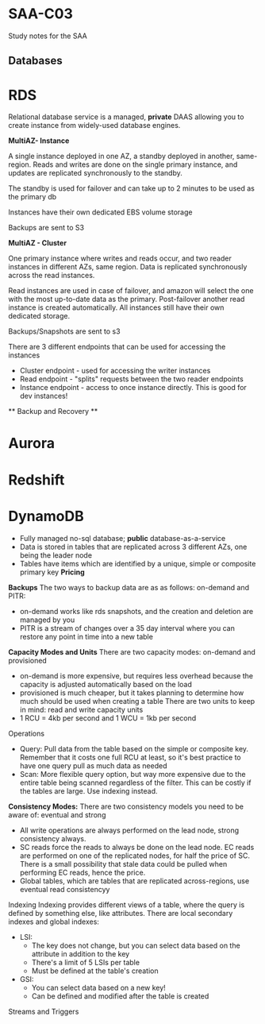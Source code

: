 # SAA-C03
Study notes for the SAA
## Databases

# RDS
Relational database service is a managed,  **private** DAAS allowing you to create instance from widely-used database engines. 

**MultiAZ- Instance**

A single instance deployed in one AZ, a standby deployed in another, same-region. Reads and writes are done on the single primary instance, and updates are replicated synchronously to the standby. 

The standby is used for failover and can take up to 2 minutes to be used as the primary db 

Instances have their own dedicated EBS volume storage 

Backups are sent to S3 

**MultiAZ - Cluster** 

One primary instance where writes and reads occur, and two reader instances in different AZs, same region. Data is replicated synchronously across the read instances. 

Read instances are used in case of failover, and amazon will select the one with the most up-to-date data as the primary. Post-failover another read instance is created automatically. All instances still have their own dedicated storage. 

Backups/Snapshots are sent to s3 

There are 3 different endpoints that can be used for accessing the instances 
* Cluster endpoint - used for accessing the writer instances
* Read endpoint - "splits" requests between the two reader endpoints 
* Instance endpoint - access to once instance directly. This is good for dev instances! 

** Backup and Recovery **

# Aurora 

# Redshift

# DynamoDB
* Fully managed no-sql database; **public** database-as-a-service 
* Data is stored in tables that are replicated across 3 different AZs, one being the leader node 
* Tables have items which are identified by a unique, simple or composite primary key
**Pricing** 

**Backups** 
The two ways to backup data are as as follows: on-demand and PITR:
* on-demand works like rds snapshots, and the creation and deletion are managed by you 
* PITR is a stream of changes over a 35 day interval where you can restore any point in time into a new table 

**Capacity Modes and Units** 
There are two capacity modes: on-demand and provisioned 
* on-demand is more expensive, but requires less overhead because the capacity is adjusted automatically based on the load
* provisioned is much cheaper, but it takes planning to determine how much should be used when creating a table 
There are two units to keep in mind: read and write capacity units 
* 1 RCU = 4kb per second and 1 WCU = 1kb per second 

Operations 
* Query: Pull data from the table based on the simple or composite key. Remember that it costs one full RCU at least, so it's best practice to have one query pull as much data as needed 
* Scan: More flexible query option, but way more expensive due to the entire table being scanned regardless of the filter. This can be costly if the tables are large. Use indexing instead. 

**Consistency Modes:**
There are two consistency models you need to be aware of: eventual and strong 
* All write operations are always performed on the lead node, strong consistency always. 
* SC reads force the reads to always be done on the lead node. EC reads are performed on one of the replicated nodes, for half the price of SC. There is a small possibility that stale data could be pulled when performing EC reads, hence the price. 
* Global tables, which are tables that are replicated across-regions, use eventual read consistencyy

Indexing 
Indexing provides different views of a table, where the query is defined by something else, like attributes. There are local secondary indexes and global indexes: 
* LSI: 
	* The key does not change, but you can select data based on the attribute in addition to the key 
	* There's a limit of 5 LSIs per table
	* Must be defined at the table's creation
* GSI: 
	* You can select data based on a new key! 
	* Can be defined and modified after the table is created

Streams and Triggers 
